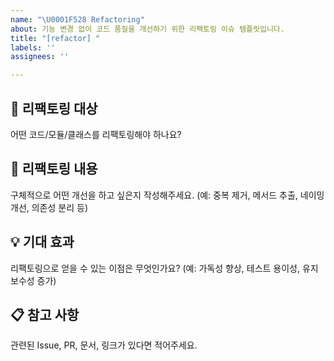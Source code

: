 ```yaml
---
name: "\U0001F528 Refactoring"
about: 기능 변경 없이 코드 품질을 개선하기 위한 리팩토링 이슈 템플릿입니다.
title: "[refactor] "
labels: ''
assignees: ''

---
```


## 🔨 리팩토링 대상
어떤 코드/모듈/클래스를 리팩토링해야 하나요?

## 📝 리팩토링 내용
구체적으로 어떤 개선을 하고 싶은지 작성해주세요.
(예: 중복 제거, 메서드 추출, 네이밍 개선, 의존성 분리 등)

## 💡 기대 효과
리팩토링으로 얻을 수 있는 이점은 무엇인가요?
(예: 가독성 향상, 테스트 용이성, 유지보수성 증가)

## 📋 참고 사항
관련된 Issue, PR, 문서, 링크가 있다면 적어주세요.
